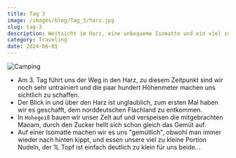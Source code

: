 ```yaml
---
title: Tag 3
image: /images/blog/Tag_3/harz.jpg
slug: tag-3
description: Weitsicht im Harz, eine unbequeme Isomatte und ein viel zu kleiner Topf!
category: Traveling
date: 2024-06-05
---
```


![Camping](/images/blog/Tag_3/camping.jpg)
- Am 3. Tag führt uns der Weg in den Harz, zu diesem Zeitpunkt sind wir noch sehr untrainiert und die paar hundert Höhenmeter machen uns sichtlich zu schaffen.
- Der Blick in und über den Harz ist unglaublich, zum ersten Mal haben wir es geschafft, dem norddeutschen Flachland zu entkommen.
- In `Hohegeiß` bauen wir unser Zelt auf und verspeisen die mitgebrachten Maoam, durch den Zucker hellt sich schon gleich das Gemüt auf.
- Auf einer Isomatte machen wir es uns "gemütlich", obwohl man immer wieder nach hinten kippt, und essen unsere viel zu kleine Portion Nudeln, der 1L Topf ist einfach deutlich zu klein für uns beide...